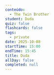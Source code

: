 ```yaml
---
conteúdo:
  - The Twin Brother
student: Duda
quiz: false
flashcards: false
tags:
  - private
date: 2025-10-08
startTime: 15:00
endTime: 15:45
title: Duda
allDay: false
completed: null
---
```

